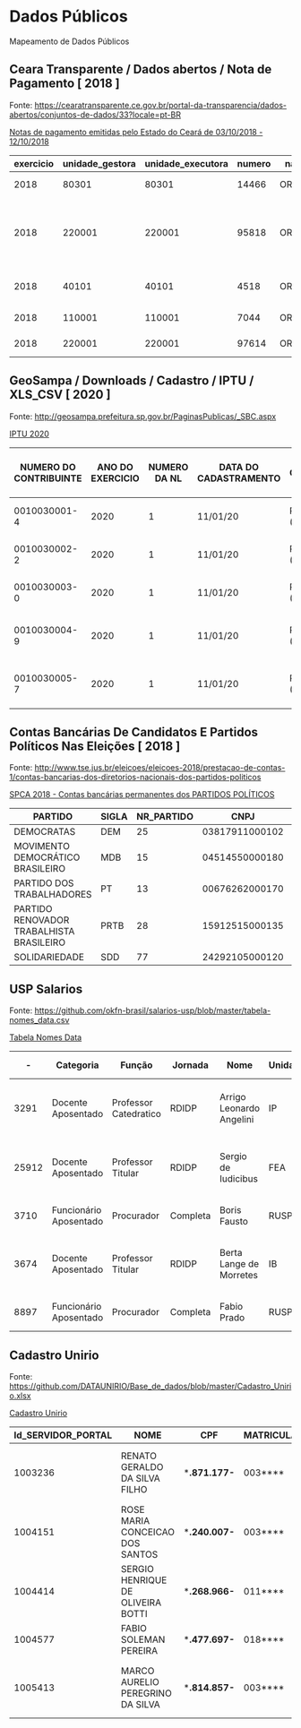 # Dados Públicos
Mapeamento de Dados Públicos


## Ceara Transparente /  Dados abertos / Nota de Pagamento [ 2018 ]

Fonte: https://cearatransparente.ce.gov.br/portal-da-transparencia/dados-abertos/conjuntos-de-dados/33?locale=pt-BR

[Notas de pagamento emitidas pelo Estado do Ceará de 03/10/2018 - 12/10/2018](./CE/importacao_npd_03_10_12_10_2018_2018_12_06.csv)

| exercicio | unidade_gestora | unidade_executora | numero | natureza | justificativa | efeito | numero_processo_administrativo_despesa | data_emissao | credor | documento_credor | valor | numero_nld_ordinaria | codigo_natureza_receita | servico_bancario | banco_origem | agencia_origem | digito_agencia_origem | conta_origem | digito_conta_origem | banco_pagamento | banco_beneficiario | agencia_beneficiario | digito_agencia_beneficiario | conta_beneficiario | digito_conta_beneficiario | status_movimento_bancario | data_retorno_remessa_bancaria | data_atual |
| --- | --- | --- | --- | --- | --- | --- | --- | --- | --- | --- | --- | --- | --- | --- | --- | --- | --- | --- | --- | --- | --- | --- | --- | --- | --- | --- | --- | --- |
| 2018 | 80301 | 80301 | 14466 | ORDINARIA | RESTITUIÇÃO DE TAXA | DESEMBOLSO | 107639 | 21/09/2018 | 860477 | 081.094.993-84 | 70.74 | 6579 | 911229963 | Cheque Avulso | 104 | 919 | 9 | 60703700 | 2 | 104 | 104 | 919 | 9 | 60000181 | 9 | REJEITADO | 09/10/2018 | 06/12/2018 |
| 2018 | 220001 | 220001 | 95818 | ORDINARIA | PAGAMENTO REF RESSARCIMENTO DOS SERVIDORES CEDIDOS AO ESTADO NO PERÍODO DE OUTUBRO DE 2017 | DESEMBOLSO | 107860 | 26/09/2018 | 33888 | 00.394.445/0188-17 | 2213.92 | 45973 |  | Autenticação Bancária | 104 | 919 | 9 | 60701600 | 5 | 104 | 104 | 919 | 9 | 60000180 | 0 | CONFIRMADO | 03/10/2018 | 06/12/2018 |
| 2018 | 40101 | 40101 | 4518 | ORDINARIA | RETENÇÃO CONFORME RESOLUÇÃO CNJ | DESEMBOLSO | 357 | 26/09/2018 | 4876 | 09.444.530/0001-01 | 11504.11 | 2726 |  | Autenticação Bancária | 104 | 919 | 9 | 60700403 | 1 | 104 | 104 | 919 | 9 | 60000180 | 0 | CONFIRMADO | 03/10/2018 | 06/12/2018 |
| 2018 | 110001 | 110001 | 7044 | ORDINARIA | ISS  ref NF 26621 | DESEMBOLSO | 110950 | 26/09/2018 | 4600 | 07.954.605/0001-60 | 2650.04 | 3852 |  | Autenticação Bancária | 104 | 919 | 9 | 60700501 | 1 | 104 | 104 | 919 | 9 | 60000180 | 0 | CONFIRMADO | 03/10/2018 | 06/12/2018 |
| 2018 | 220001 | 220001 | 97614 | ORDINARIA | Ressarcimento_Agosto de 2018. | DESEMBOLSO | 112820 | 26/09/2018 | 808141 | 18.621.825/0001-99 | 4647.49 | 47411 |  | Autenticação Bancária | 104 | 919 | 9 | 60701600 | 5 | 104 | 104 | 919 | 9 | 60000180 | 0 | CONFIRMADO | 03/10/2018 | 06/12/2018 |


## GeoSampa / Downloads / Cadastro / IPTU / XLS_CSV [ 2020 ]

Fonte: http://geosampa.prefeitura.sp.gov.br/PaginasPublicas/_SBC.aspx

[IPTU 2020](./GEOSAMPA/IPTU_2020.csv)

| NUMERO DO CONTRIBUINTE | ANO DO EXERCICIO | NUMERO DA NL | DATA DO CADASTRAMENTO | TIPO DE CONTRIBUINTE 1 | CPF/CNPJ DO CONTRIBUINTE 1 | NOME DO CONTRIBUINTE 1 | TIPO DE CONTRIBUINTE 2 | CPF/CNPJ DO CONTRIBUINTE 2 | NOME DO CONTRIBUINTE 2 | NUMERO DO CONDOMINIO | CODLOG DO IMOVEL | NOME DE LOGRADOURO DO IMOVEL | NUMERO DO IMOVEL | COMPLEMENTO DO IMOVEL | BAIRRO DO IMOVEL | REFERENCIA DO IMOVEL | CEP DO IMOVEL | QUANTIDADE DE ESQUINAS/FRENTES | FRACAO IDEAL | AREA DO TERRENO | AREA CONSTRUIDA | AREA OCUPADA | VALOR DO M2 DO TERRENO | VALOR DO M2 DE CONSTRUCAO | ANO DA CONSTRUCAO CORRIGIDO | QUANTIDADE DE PAVIMENTOS | TESTADA PARA CALCULO | TIPO DE USO DO IMOVEL | TIPO DE PADRAO DA CONSTRUCAO | TIPO DE TERRENO | FATOR DE OBSOLESCENCIA | ANO DE INICIO DA VIDA DO CONTRIBUINTE | MES DE INICIO DA VIDA DO CONTRIBUINTE | FASE DO CONTRIBUINTE |
| --- | --- | --- | --- | --- | --- | --- | --- | --- | --- | --- | --- | --- | --- | --- | --- | --- | --- | --- | --- | --- | --- | --- | --- | --- | --- | --- | --- | --- | --- | --- | --- | --- | --- | --- |
| 0010030001-4 | 2020 | 1 | 11/01/20 | PESSOA FISICA (CPF) | XXXXXX0214XXXX | MARCIO MOURCHED |  |                |  | 00-0 | 03812-1 | R S CAETANO | 13 |  | SANTA EFIGENIA |  | 01104-001 | 1 | 1 | 136 | 135 | 108 | 2319 | 1726 | 1924 | 1 | 13 | Loja | Comercial horizontal - padr�o B | De esquina | 0,2 | 1963 | 1 | 0 |
| 0010030002-2 | 2020 | 1 | 11/01/20 | PESSOA FISICA (CPF) | XXXXXX0214XXXX | MARCIO MOURCHED |  |                |  | 00-0 | 03812-1 | R S CAETANO | 19 |  | SANTA EFIGENIA |  | 01104-001 | 0 | 1 | 90 | 67 | 67 | 2319 | 1726 | 1944 | 1 | 6 | Loja | Comercial horizontal - padr�o B | Normal | 0,2 | 1963 | 1 | 0 |
| 0010030003-0 | 2020 | 1 | 11/01/20 | PESSOA FISICA (CPF) | XXXXXX0214XXXX | MARCIO MOURCHED |  |                |  | 00-0 | 03812-1 | R S CAETANO | 27 |  | SANTA EFIGENIA |  | 01104-001 | 0 | 1 | 105 | 140 | 84 | 2319 | 1726 | 1965 | 2 | 7,85 | Loja | Comercial horizontal - padr�o B | Normal | 0,3 | 1963 | 1 | 0 |
| 0010030004-9 | 2020 | 1 | 11/01/20 | PESSOA FISICA (CPF) | XXXXXX2094XXXX | AUGUSTO CESAR DE MATTOS JUNIOR |  |                |  | 00-0 | 03812-1 | R S CAETANO | 33 |  |  |  | 01104-001 | 0 | 1 | 108 | 103 | 86 | 2319 | 1726 | 1944 | 1 | 6,05 | Loja | Comercial horizontal - padr�o B | Normal | 0,2 | 1963 | 1 | 0 |
| 0010030005-7 | 2020 | 1 | 11/01/20 | PESSOA FISICA (CPF) | XXXXXX2094XXXX | AUGUSTO CESAR DE MATTOS JUNIOR |  |                |  | 00-0 | 03812-1 | R S CAETANO | 39 |  |  |  | 01104-001 | 0 | 1 | 120 | 98 | 96 | 2319 | 1726 | 1944 | 1 | 6,7 | Loja | Comercial horizontal - padr�o B | Normal | 0,2 | 1963 | 1 | 0 |


## Contas Bancárias De Candidatos E Partidos Políticos Nas Eleições [ 2018 ]

Fonte: http://www.tse.jus.br/eleicoes/eleicoes-2018/prestacao-de-contas-1/contas-bancarias-dos-diretorios-nacionais-dos-partidos-politicos

[SPCA 2018 - Contas bancárias permanentes dos PARTIDOS POLÍTICOS](./TSE/SPCA_2018_Contas_bancárias_permanentes_dos_PARTIDOS_POLÍTICOS.csv)

| PARTIDO | SIGLA | NR_PARTIDO | CNPJ | ESFERA | UF | MUNICIPIO | NR_BANCO | NR_AGENCIA | DV_AGENCIA | NR_CONTA | DV_CONTA | FONTE_RECURSO |
| --- | --- | --- | --- | --- | --- | --- | --- | --- | --- | --- | --- | --- |
| DEMOCRATAS | DEM | 25 | 03817911000102 | Estadual | AC | NA | 001 | 71 | 0 | 64731 | 4 | Fundo Partidário |
| MOVIMENTO DEMOCRÁTICO BRASILEIRO | MDB | 15 | 04514550000180 | Estadual | AC | NA | 001 | 0071 | x | 76192 | 3 | Fundo Partidário |
| PARTIDO DOS TRABALHADORES | PT | 13 | 00676262000170 | Nacional | BR | NA | 001 | 3344 | 8 | 140808 | 9 | Fundo Partidário |
| PARTIDO RENOVADOR TRABALHISTA BRASILEIRO | PRTB | 28 | 15912515000135 | Municipal | CE | FORTALEZA | 001 | 2917 | 3 | 41027 | 6 | Outros Recursos |
| SOLIDARIEDADE | SDD | 77 | 24292105000120 | Municipal | PA | SANTARÉM | 037 | 37 | 3 | 439525 | 5 | Fundo Partidário |


## USP Salarios

Fonte: https://github.com/okfn-brasil/salarios-usp/blob/master/tabela-nomes_data.csv

[Tabela Nomes Data](./USP/tabela-nomes_data.csv)

| - | Categoria | Função | Jornada | Nome | Unidade | jornada_ext | Unidade da USP | Salario,Mensal |
| --- | --- | --- | --- | --- | --- | --- | --- | --- |
| 3291 | Docente Aposentado | Professor Catedratico | RDIDP | Arrigo Leonardo Angelini | IP | Regime de Dedicação Integral à Docência e à Pesquisa | Instituto de Psicologia | 60248,38 |
| 25912 | Docente Aposentado | Professor Titular | RDIDP | Sergio de Iudicibus | FEA | Regime de Dedicação Integral à Docência e à Pesquisa | Faculdade de Economia, Administração e Contabilidade | | 47422,56 |
| 3710 | Funcionário Aposentado | Procurador | Completa | Boris Fausto | RUSP | Completa | Reitoria da Universidade de São Paulo | 45973,65 |
| 3674 | Docente Aposentado | Professor Titular | RDIDP | Berta Lange de Morretes | IB | Regime de Dedicação Integral à Docência e à Pesquisa | Instituto de Biociências | 45942,21 |
| 8897 | Funcionário Aposentado | Procurador | Completa | Fabio Prado | RUSP | Completa | Reitoria da Universidade de São Paulo | 45136,16 |


## Cadastro Unirio

Fonte: https://github.com/DATAUNIRIO/Base_de_dados/blob/master/Cadastro_Unirio.xlsx

[Cadastro Unirio](./UNIRIO/Cadastro_Unirio.csv)

| Id_SERVIDOR_PORTAL | NOME | CPF | MATRICULA | DESCRICAO_CARGO | CLASSE_CARGO | REFERENCIA_CARGO | PADRAO_CARGO | NIVEL_CARGO | SIGLA_FUNCAO | NIVEL_FUNCAO | CODIGO_ATIVIDADE | ATIVIDADE | OPCAO_PARCIAL | COD_UORG_LOTACAO | UORG_LOTACAO | COD_ORG_LOTACAO | ORG_LOTACAO | COD_ORGSUP_LOTACAO | ORGSUP_LOTACAO | COD_UORG_EXERCICIO | UORG_EXERCICIO | COD_ORG_EXERCICIO | ORG_EXERCICIO | COD_ORGSUP_EXERCICIO | ORGSUP_EXERCICIO | TIPO_VINCULO | SITUACAO_VINCULO | DATA_INICIO_AFASTAMENTO | DATA_TERMINO_AFASTAMENTO | REGIME_JURIDICO | JORNADA_DE_TRABALHO | DATA_INGRESSO_CARGOFUNCAO | DATA_NOMEACAO_CARGOFUNCAO | DATA_INGRESSO_ORGAO | DOCUMENTO_INGRESSO_SERVICOPUBLICO | DATA_DIPLOMA_INGRESSO_SERVICOPUBLICO | DIPLOMA_INGRESSO_CARGOFUNCAO | DIPLOMA_INGRESSO_ORGAO | DIPLOMA_INGRESSO_SERVICOPUBLICO | UF_EXERCICIO |
| --- | --- | --- | --- | --- | --- | --- | --- | --- | --- | --- | --- | --- | --- | --- | --- | --- | --- | --- | --- | --- | --- | --- | --- | --- | --- | --- | --- | --- | --- | --- | --- | --- | --- | --- | --- | --- | --- | --- | --- | --- |
| 1003236 | RENATO GERALDO DA SILVA FILHO | ***.871.177-** | 003**** | PROFESSOR DO MAGISTERIO SUPERIOR | 7 |  |  | 701 |  |  |  |  |  | 26269000000143 | DEP DE MICROBIOLOGIA E PARASITOLOGIA-IB | 26269 | UNIVERSIDADE DO RIO DE JANEIRO | 15000 | MINISTERIO DA EDUCACAO | 26269000000143 | DEP DE MICROBIOLOGIA E PARASITOLOGIA-IB | 26269 | UNIVERSIDADE DO RIO DE JANEIRO | 15000 | MINISTERIO DA EDUCACAO | 2 | ATIVO PERMANENTE | Não informada | Não informada | REGIME JURIDICO UNICO | DEDICACAO EXCLUSIVA | 1/3/2013 |  | 14/4/1983 | 16349 | 14/4/1983 |  | CONTRATO | CONTRATO | RJ |
| 1004151 | ROSE MARIA CONCEICAO DOS SANTOS | ***.240.007-** | 003**** | AUXILIAR DE ENFERMAGEM | C |  | 416 |  |  |  |  |  |  | 26269000000231 | DIVISAO DE ENFERMAGEM DO HUGG | 26269 | UNIVERSIDADE DO RIO DE JANEIRO | 15000 | MINISTERIO DA EDUCACAO | 26269000000231 | DIVISAO DE ENFERMAGEM DO HUGG | 26269 | UNIVERSIDADE DO RIO DE JANEIRO | 15000 | MINISTERIO DA EDUCACAO | 2 | ATIVO PERMANENTE | Não informada | Não informada | REGIME JURIDICO UNICO | 40 HORAS SEMANAIS | 1/3/2005 |  | 1/12/1982 | 15768 | 1/12/1982 |  | CONTRATO | CONTRATO | RJ |
| 1004414 | SERGIO HENRIQUE DE OLIVEIRA BOTTI | ***.268.966-** | 011**** | MEDICO-AREA | E |  | 310 |  |  |  |  |  |  | 26269000000256 | SERVICO DE CLINICA CIRURGICA A DO HUGG | 26269 | UNIVERSIDADE DO RIO DE JANEIRO | 15000 | MINISTERIO DA EDUCACAO | 26269000000256 | SERVICO DE CLINICA CIRURGICA A DO HUGG | 26269 | UNIVERSIDADE DO RIO DE JANEIRO | 15000 | MINISTERIO DA EDUCACAO | 2 | ATIVO PERMANENTE | Não informada | Não informada | REGIME JURIDICO UNICO | 40 HORAS SEMANAIS | 1/3/2005 |  | 11/12/2013 | 1032 | 20/12/1995 |  | PORTARIA | PORTARIA | RJ |
| 1004577 | FABIO SOLEMAN PEREIRA | ***.477.697-** | 018**** | TECNICO EM RADIOLOGIA | D |  | 101 |  |  |  |  |  |  | 26269000000267 | SERVICO DE RADIOLOGIA DO HUGG | 26269 | UNIVERSIDADE DO RIO DE JANEIRO | 15000 | MINISTERIO DA EDUCACAO | 26269000000267 | SERVICO DE RADIOLOGIA DO HUGG | 26269 | UNIVERSIDADE DO RIO DE JANEIRO | 15000 | MINISTERIO DA EDUCACAO | 2 | ATIVO PERMANENTE | Não informada | Não informada | REGIME JURIDICO UNICO | 24 HORAS SEMANAIS | 17/8/2015 |  | 11/8/2015 | 736 | 11/8/2015 |  | PORTARIA | PORTARIA | RJ |
| 1005413 | MARCO AURELIO PEREGRINO DA SILVA | ***.814.857-** | 003**** | PROFESSOR DO MAGISTERIO SUPERIOR | 5 |  |  | 502 |  |  |  |  |  | 26269000000143 | DEP DE MICROBIOLOGIA E PARASITOLOGIA-IB | 26269 | UNIVERSIDADE DO RIO DE JANEIRO | 15000 | MINISTERIO DA EDUCACAO | 26269000000143 | DEP DE MICROBIOLOGIA E PARASITOLOGIA-IB | 26269 | UNIVERSIDADE DO RIO DE JANEIRO | 15000 | MINISTERIO DA EDUCACAO | 2 | ATIVO PERMANENTE | Não informada | Não informada | REGIME JURIDICO UNICO | DEDICACAO EXCLUSIVA | 1/3/2013 |  | 14/2/1992 | 44 | 14/2/1992 |  | PORTARIA | PORTARIA | RJ |
